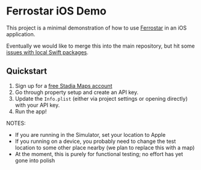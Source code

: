 #  Ferrostar iOS Demo

This project is a minimal demonstration of how to use [Ferrostar](https://github.com/stadiamaps/ferrostar)
in an iOS application.

Eventually we would like to merge this into the main repository,
but hit some [issues with local Swift packages](https://forums.swift.org/t/issue-with-local-binarytarget-and-local-package/68726).

## Quickstart

1. Sign up for a [free Stadia Maps account](https://client.stadiamaps.com/signup/?utm_content=ferrostar_ios&utm_campaign=ferrostar_demos&utm_source=github)
2. Go through property setup and create an API key.
3. Update the `Info.plist` (either via project settings or opening directly) with your API key.
4. Run the app!

NOTES:

* If you are running in the Simulator, set your location to Apple
* If you running on a device, you probably need to change the test location to some other place nearby (we plan to replace this with a map)
* At the moment, this is purely for functional testing; no effort has yet gone into polish
